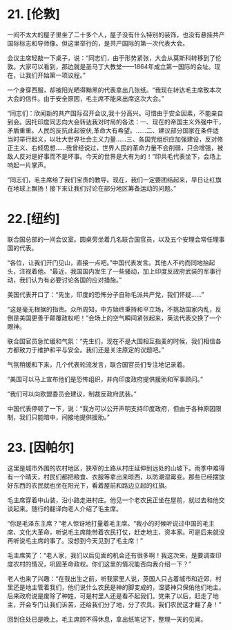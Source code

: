 # 21. [伦敦]

一间不太大的屋子里坐了二十多个人，屋子没有什么特别的装饰，也没有悬挂共产国际标志和导师像。但这里举行的，是共产国际的第一次代表大会。

会议主席轻敲一下桌子，说：“同志们，由于形势紧张，大会从莫斯科转移到了伦敦。大家可以看到，那边就是圣马丁大教堂——1864年成立第一国际的会址。现在，让我们开始第一项议程。”

一个身穿西服，却被阳光晒得黝黑的代表拿出几张纸。“我现在转达毛主席致本次大会的信件。由于安全原因，毛主席不能来出席这次大会。”

“同志们：欣闻新的共产国际召开会议,我十分高兴。可惜由于安全因素，不能亲自到会。因托印度同志向大会转达我对时局的各法：一、现在的帝国主义外强中干，矛盾重重。人民的反抗此起彼伏,革命大有希望。……二、建议部分国家在条件适当时举行起义，以壮大世界社会主义力量……三、各国党组织应加强建设，反对修正主义、右倾思想……我曾经说过，世界人民的革命力量不会削弱，只会增强，被敌人反对是好事而不是坏事。今天的世界是大有为的！”印共毛代表坐下，会场上响起一片掌声。

“同志们，毛主席给了我们宝贵的教导。现在，我们一定要团结起来，早日让红旗在地球上飘扬！接下来让我们讨论在部分地区筹备运动的问题。”

# 22.[纽约]

联合国总部的一间会议室。圆桌旁坐着几名联合国官员，以及五个安理会常任理事国的代表。

“各位，让我们开门见山，直接一点吧。”中国代表发言。其他人不约而同地抬起头，注视着他。“最近，我国国内发生了一些骚动，加上印度反政府武装的军事行动，我们认为有必要讨论各国的应对措施。”

美国代表开口了：“先生，印度的恐怖分子自称毛派共产党，我们怀疑……”

“这是毫无根据的指责。众所周知，中方始终秉持和平立场，不挑劫国家内乱，反倒是美国更善于颠覆政权吧！”会场上的空气瞬间紧张起来，英法代表交换了一个眼神。

联合国官员急忙缓和气氛：“先生们，现在不是大国相互指麦的时候，我们相信各方都致力于维护和平与安全。我们还是关注原定的议题吧。”

气氛稍缓和下来，几个代表轮流发言，联合国官员们专注地记录着。

“美国可以马上宣布他们是恐怖组织，并向印度政府提供援助和军事顾问。”

“我们可以向欧盟委员会建议，制裁反政府武装。”

中国代表停顿了一下，说：“我方可以公开声明支持印度政府，但由于各种原因限制，我们只能暗中，间接地提供援助。”

# 23. [因帕尔]

这里是城市外围的农村地区，狭窄的土路从村庄延伸到远处的山坡下。雨季中难得有一个晴天，村民们都把粮食、衣服等拿出来晾西，以防潮湿霉变。那些已经摆放好东西的农民就也坐在阳光下，看着屋前和路边立起的红旗。

毛主席穿着中山装，沿小路走进村庄。他见一个老农民正坐在屋前，就过去和他交谈起来。随行的翻译向老人介绍了毛主席。

“你是毛泽东主席？”老人惊讶地打量着毛主席。“我小的时候听说过中国的毛主席、文化大革命，听说毛主席能带着农民打仗，赶走地主、资本家。可是后来就没再听说毛主席的事了。没想到今天见到了毛主席！”

毛主席笑了：“老人家，我们以后见面的机会还有很多啊！我这次来，是要调查印度农村的情况，巩固革命政权。你们这里的情况能否向我介绍一下？”

老人也来了兴趣：“在我出生之前，听我家里人说，英国人只占着城市和近郊，村里还是地主管着我们，他们说什么农民是神的脚变成的，湿婆神只保佑他们地主。后来政府说是废除了种姓，可是村里人还是看不起我们。党来了以后，赶走了地主，开会专门让我们诉苦，还给我们分了地，分了农具。我们农民这才翻了身！”

回到住处已是晚上。毛主席顾不得休息，拿出纸笔记下，整理一天的见闻。
